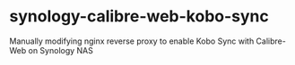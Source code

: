 # synology-calibre-web-kobo-sync
Manually modifying nginx reverse proxy to enable Kobo Sync with Calibre-Web on Synology NAS
